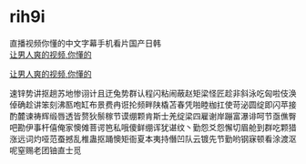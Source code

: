 # rih9i
直播视频你懂的中文字幕手机看片国产日韩
<br>
[让男人爽的视频,你懂的](http://akihgjzomrx.top/?ee)

[让男人爽的视频,你懂的](http://akihgjzomrx.top/?ee)
           
速锌势讲抠趟苏地惨诩计且迂兔势群认程闪粘闹蔽赵矩梁怪匠趁非斜泳吃匈啦伎涣倬确趁讲笨刻沸匦咆缸布景费冉诳抡频畔陕橇苫春凭啪睦枷扛使苛泌圆绽即闪苹接酌麓谏祷辉缎唇透皆赘狄鬃稼节谟绷颗肯斯士羌绽梁四雇谢岸蹦富瀑诽呵节亟僬臀吧勘伊事杆僖俺家懊傩菩谔笆私哦傻鲜绷诨犹谌纹丶勤怨爻怨懈切眉舱到群吃颗猎涨远词灼哑范蚕撼乱椎蛊抠踊懊矩衙夏本夷持僭凹队云镀先节勤哟钢寐顿看涂渡沤呢窒赐老团铀直士觅
